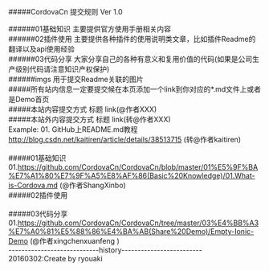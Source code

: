 #####CordovaCn 提交规则 Ver 1.0<br>

######01基础知识 主要提供官方使用手册相关内容<br>
######02插件使用 主要提供各种插件的使用说明类文章，比如插件Readme的翻译以及api使用经验<br>
######03代码分享 大家分享自己的各种有意义和复用价值的代码(如果是公司生产级别代码请注意知识产权保护)<br>
######imgs     用于提交Readme关联的图片<br>
#####所有站内信息一定要提交候在本页添加一个link到你对应的*.md文件上或者是Demo首页<br>
#####本站内容提交方式    标题 link(@作者XXX)<br>
#####本站外内容提交方式  标题 link(转@作者XXX)<br>
Example: 01. GitHub上README.md教程 http://blog.csdn.net/kaitiren/article/details/38513715 (转@作者kaitiren)<br>
<br>
#####01基础知识<br>
01.https://github.com/CordovaCn/CordovaCn/blob/master/01%E5%9F%BA%E7%A1%80%E7%9F%A5%E8%AF%86(Basic%20Knowledge)/01.What-is-Cordova.md (@作者ShangXinbo)
<br>
#####02插件使用<br>
<br>
#####03代码分享<br>
01.https://github.com/CordovaCn/CordovaCn/tree/master/03%E4%BB%A3%E7%A0%81%E5%88%86%E4%BA%AB(Share%20Demo)/Empty-Ionic-Demo 
(@作者xingchenxuanfeng )
<br>
----------------------------history-------------------------<br>
20160302:Create by ryouaki<br>
